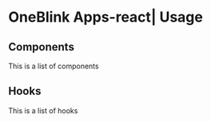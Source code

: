# OneBlink Apps-react| Usage

## Components

This is a list of components

## Hooks

This is a list of hooks
